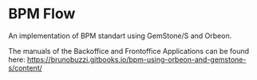 BPM Flow
=======================

An implementation of BPM standart using GemStone/S and Orbeon.

The manuals of the Backoffice and Frontoffice Applications can be found here:
https://brunobuzzi.gitbooks.io/bpm-using-orbeon-and-gemstone-s/content/
